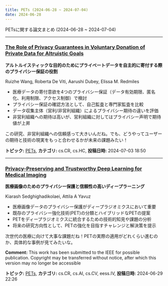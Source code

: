 ```yaml
---
title: PETs (2024-06-28 ~ 2024-07-04)
date: 2024-06-28
---
```


PETsに関する論文まとめ (2024-06-28 ~ 2024-07-04)


- - -

### [The Role of Privacy Guarantees in Voluntary Donation of Private Data for Altruistic Goals](http://arxiv.org/abs/2407.03451)

**アルトルイスティックな目的のためにプライベートデータを自主的に寄付する際のプライバシー保証の役割**

Ruizhe Wang, Roberta De Viti, Aarushi Dubey, Elissa M. Redmiles

- 医療データの寄付意欲を4つのプライバシー保証（データ有効期限、匿名化、利用制限、アクセス制御）で検討
- プライバシー保証の確認方法として、自己監査と専門家監査を比較
- データ収集主体（営利/非営利組織）によるプライバシー期待の違いを評価
- 非営利組織への期待は高いが、営利組織に対してはプライバシー声明で期待値が上昇

この研究、非営利組織への信頼感って大きいんだね。でも、どうやってユーザーの期待と技術の現実をもっと合わせるかが未来の課題みたい！



**トピック:** [PETs](../../pets), **カテゴリ:** cs.CR, cs.HC, **投稿日時:** 2024-07-03 18:50


- - -

### [Privacy-Preserving and Trustworthy Deep Learning for Medical Imaging](http://arxiv.org/abs/2407.00538)

**医療画像のためのプライバシー保護と信頼性の高いディープラーニング**

Kiarash Sedghighadikolaei, Attila A Yavuz

- 医療画像データのプライバシー保護がディープラジオミクスにおいて重要
- 既存のプライバシー強化技術(PET)の分類とハイブリッドなPETの提案
- PETをディープラジオミクスに統合するための技術的知見や課題の分析
- 将来の研究方向性として、PETの強化を目指すチャレンジと解決策を提示

次世代の医療に向けて大事な課題だね！PETの実際の適用がどれくらい進むのか、具体的な事例が見てみたいな。

**Comment:** This work has been submitted to the IEEE for possible publication.   Copyright may be transferred without notice, after which this version may no   longer be accessible

**トピック:** [PETs](../../pets), **カテゴリ:** cs.CR, cs.AI, cs.CV, eess.IV, **投稿日時:** 2024-06-29 22:26
